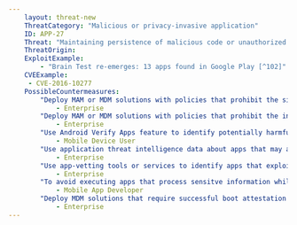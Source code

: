 ```yaml
---
    layout: threat-new
    ThreatCategory: "Malicious or privacy-invasive application"
    ID: APP-27
    Threat: "Maintaining persistence of malicious code or unauthorized privileged access across device resets by using escalated privileges to write to system partitions, Trusted Execution Environment, bootloader, or other lower-level component that is typically not erased during a device reset"
    ThreatOrigin:
    ExploitExample:
        - "Brain Test re-emerges: 13 apps found in Google Play [^102]"
    CVEExample:
     - CVE-2016-10277
    PossibleCountermeasures:
        "Deploy MAM or MDM solutions with policies that prohibit the side-loading of apps, which may bypass security checks on the app.":
            - Enterprise
        "Deploy MAM or MDM solutions with policies that prohibit the installation of apps from 3rd party (unofficial) app stores.":
            - Enterprise
        "Use Android Verify Apps feature to identify potentially harmful apps.":
            - Mobile Device User
        "Use application threat intelligence data about apps that may achieve malicious persistence":
            - Enterprise
        "Use app-vetting tools or services to identify apps that exploit the underlying OS to achieve malicious persistence.":
            - Enterprise
        "To avoid executing apps that process sensitve information while low-level malware is present on the device, perform device integrity checking within enterprise applications, such as use of Android SafetyNet, Samsung Knox hardware-backed remote attestation, or other applicable remote attestation technologies device integrity attestation API":
            - Mobile App Developer
        "Deploy MDM solutions that require successful boot attestation prior to granting access to enterprise resources.":
            - Enterprise
---
```

